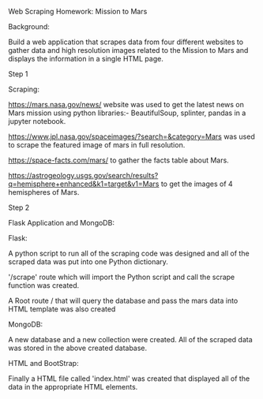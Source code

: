 Web Scraping Homework: Mission to Mars

Background:

Build a web application that scrapes data from four different websites to gather data and high resolution images related to the Mission to Mars and displays the information in a single HTML page.

Step 1 

Scraping:

https://mars.nasa.gov/news/ website was used to get the latest news on Mars mission using python libraries:- 
BeautifulSoup, splinter, pandas in a jupyter notebook.

https://www.jpl.nasa.gov/spaceimages/?search=&category=Mars was used to scrape the featured image of mars in full resolution. 

https://space-facts.com/mars/ to gather the facts table about Mars.

https://astrogeology.usgs.gov/search/results?q=hemisphere+enhanced&k1=target&v1=Mars to get the images of 4 hemispheres of Mars.

Step 2

Flask Application and MongoDB:

Flask:

A python script to run all of the scraping code was designed and all of the scraped data was put into one Python dictionary.

'/scrape' route which will import the Python script and call the scrape function was created.

A Root route / that will query the database and pass the mars data into HTML template was also created


MongoDB:

A new database and a new collection were created. All of the scraped data was stored in the above created database.  

HTML and BootStrap:

Finally a HTML file called 'index.html' was created that displayed all of the data in the appropriate HTML elements.

